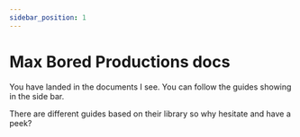 ```yaml
---
sidebar_position: 1
---
```


# Max Bored Productions docs

You have landed in the documents I see. You can follow the guides showing in the side bar.  

There are different guides based on their library so why hesitate and have a peek?